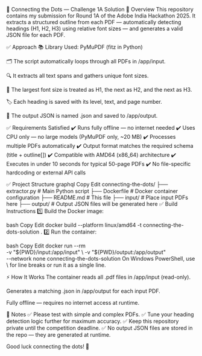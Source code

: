 📄 Connecting the Dots — Challenge 1A Solution
👋 Overview
This repository contains my submission for Round 1A of the Adobe India Hackathon 2025.
It extracts a structured outline from each PDF — automatically detecting headings (H1, H2, H3) using relative font sizes — and generates a valid JSON file for each PDF.

✅ Approach
📚 Library Used: PyMuPDF (fitz in Python)

🗂️ The script automatically loops through all PDFs in /app/input.

🔍 It extracts all text spans and gathers unique font sizes.

🔢 The largest font size is treated as H1, the next as H2, and the next as H3.

🏷️ Each heading is saved with its level, text, and page number.

📄 The output JSON is named <filename>.json and saved to /app/output.

✅ Requirements Satisfied
✔️ Runs fully offline — no internet needed
✔️ Uses CPU only — no large models (PyMuPDF only, ~20 MB)
✔️ Processes multiple PDFs automatically
✔️ Output format matches the required schema (title + outline[])
✔️ Compatible with AMD64 (x86_64) architecture
✔️ Executes in under 10 seconds for typical 50-page PDFs
✔️ No file-specific hardcoding or external API calls

✅ Project Structure
graphql
Copy
Edit
connecting-the-dots/
├── extractor.py # Main Python script
├── Dockerfile # Docker container configuration
├── README.md # This file
├── input/ # Place input PDFs here
├── output/ # Output JSON files will be generated here
✅ Build Instructions
1️⃣ Build the Docker image:

bash
Copy
Edit
docker build --platform linux/amd64 -t connecting-the-dots-solution .
2️⃣ Run the container:

bash
Copy
Edit
docker run --rm \
 -v "${PWD}/input:/app/input" \
  -v "${PWD}/output:/app/output" \
 --network none connecting-the-dots-solution
On Windows PowerShell, use \ for line breaks or run it as a single line.

⚡ How It Works
The container reads all .pdf files in /app/input (read-only).

Generates a matching .json in /app/output for each input PDF.

Fully offline — requires no internet access at runtime.

📌 Notes
✅ Please test with simple and complex PDFs.
✅ Tune your heading detection logic further for maximum accuracy.
✅ Keep this repository private until the competition deadline.
✅ No output JSON files are stored in the repo — they are generated at runtime.

Good luck connecting the dots! 🚀
